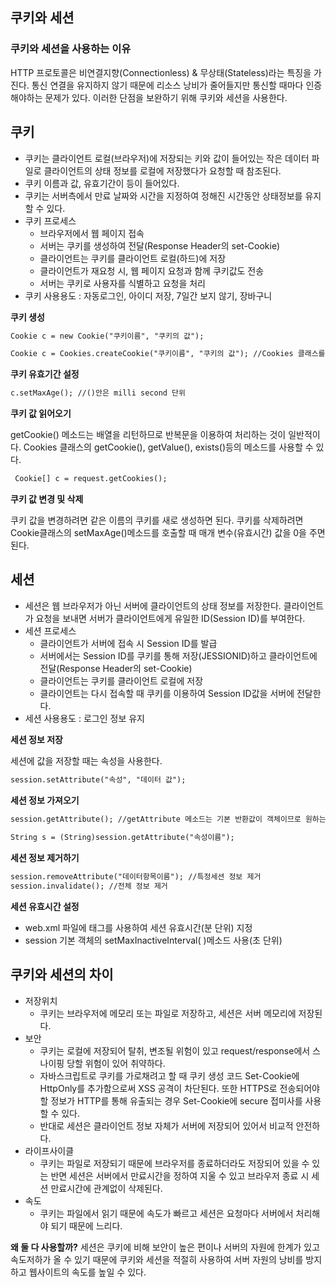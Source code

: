 ## 쿠키와 세션

### 쿠키와 세션을 사용하는 이유

HTTP 프로토콜은 비연결지향(Connectionless) & 무상태(Stateless)라는 특징을 가진다. 통신 연결을 유지하지 않기 때문에 리소스 낭비가 줄어들지만 통신할 때마다 인증해야하는 문제가 있다. 이러한 단점을 보완하기 위해 쿠키와 세션을 사용한다.

## 쿠키

- 쿠키는 클라이언트 로컬(브라우저)에 저장되는 키와 값이 들어있는 작은 데이터 파일로 클라이언트의 상태 정보를 로컬에 저장했다가 요청할 때 참조된다.
- 쿠키 이름과 값, 유효기간이 등이 들어있다.
- 쿠키는 서버측에서 만료 날짜와 시간을 지정하여 정해진 시간동안 상태정보를 유지할 수 있다.
- 쿠키 프로세스
  - 브라우저에서 웹 페이지 접속
  - 서버는 쿠키를 생성하여 전달(Response Header의 set-Cookie)
  - 클라이언트는 쿠키를 클라이언트 로컬(하드)에 저장
  - 클라이언트가 재요청 시, 웹 페이지 요청과 함께 쿠키값도 전송
  - 서버는 쿠키로 사용자를 식별하고 요청을 처리
- 쿠키 사용용도 : 자동로그인, 아이디 저장, 7일간 보지 않기, 장바구니 
 
**쿠키 생성**

```jsp
Cookie c = new Cookie("쿠키이름", "쿠키의 값");
```
  
```jsp
Cookie c = Cookies.createCookie("쿠키이름", "쿠키의 값"); //Cookies 클래스를 이용하여 생성
```

**쿠키 유효기간 설정**

```jsp
c.setMaxAge(); //()안은 milli second 단위
```

**쿠키 값 읽어오기**

getCookie() 메소드는 배열을 리턴하므로 반복문을 이용하여 처리하는 것이 일반적이다. Cookies 클래스의 getCookie(), getValue(), exists()등의 메소드를 사용할 수 있다.

```jsp
 Cookie[] c = request.getCookies();
```
 
**쿠키 값 변경 및 삭제**

쿠키 값을 변경하려면 같은 이름의 쿠키를 새로 생성하면 된다. 쿠키를 삭제하려면 Cookie클래스의 setMaxAge()메소드를 호출할 때 매개 변수(유효시간) 값을 0을 주면 된다.

## 세션

- 세션은 웹 브라우저가 아닌 서버에 클라이언트의 상태 정보를 저장한다. 클라이언트가 요청을 보내면 서버가 클라이언트에게 유일한 ID(Session ID)를 부여한다.
- 세션 프로세스
  - 클라이언트가 서버에 접속 시 Session ID를 발급
  - 서버에서는 Session ID를 쿠키를 통해 저장(JESSIONID)하고 클라이언트에 전달(Response Header의 set-Cookie)
  - 클라이언트는 쿠키를 클라이언트 로컬에 저장
  - 클라이언트는 다시 접속할 때 쿠키를 이용하여 Session ID값을 서버에 전달한다.
- 세션 사용용도 : 로그인 정보 유지
  
**세션 정보 저장**

세션에 값을 저장할 때는 속성을 사용한다.

```jsp
session.setAttribute("속성", "데이터 값");
```
  
**세션 정보 가져오기**

```jsp
session.getAttribute(); //getAttribute 메소드는 기본 반환값이 객체이므로 원하는 데이터 타입으로 캐스팅 해주어야 한다.
 
String s = (String)session.getAttribute("속성이름");
```
  
**세션 정보 제거하기**

```jsp
session.removeAttribute("데이터항목이름"); //특정세션 정보 제거
session.invalidate(); //전체 정보 제거
```

**세션 유효시간 설정**
- web.xml 파일에 <session-config>태그를 사용하여 세션 유효시간(분 단위) 지정
- session 기본 객체의 setMaxInactiveInterval( )메소드 사용(초 단위)
  
## 쿠키와 세션의 차이
  
- 저장위치
  - 쿠키는 브라우저에 메모리 또는 파일로 저장하고, 세션은 서버 메모리에 저장된다.
- 보안
  - 쿠키는 로컬에 저장되어 탈취, 변조될 위험이 있고 request/response에서 스나이핑 당할 위험이 있어 취약하다. 
  - 자바스크립트로 쿠키를 가로채려고 할 때 쿠키 생성 코드 Set-Cookie에 HttpOnly를 추가함으로써 XSS 공격이 차단된다. 또한 HTTPS로 전송되어야 할 정보가 HTTP를 통해 유출되는 경우 Set-Cookie에 secure 접미사를 사용할 수 있다.
  - 반대로 세션은 클라이언트 정보 자체가 서버에 저장되어 있어서 비교적 안전하다.
- 라이프사이클
  - 쿠키는 파일로 저장되기 때문에 브라우저를 종료하더라도 저장되어 있을 수 있는 반면 세션은 서버에서 만료시간을 정하여 지울 수 있고 브라우저 종료 시 세션 만료시간에 관계없이 삭제된다.
- 속도
  - 쿠키는 파일에서 읽기 때문에 속도가 빠르고 세션은 요청마다 서버에서 처리해야 되기 때문에 느리다.

**왜 둘 다 사용할까?**
세션은 쿠키에 비해 보안이 높은 편이나 서버의 자원에 한계가 있고 속도저하가 올 수 있기 때문에 쿠키와 세션을 적절히 사용하여 서버 자원의 낭비를 방지하고 웹사이트의 속도를 높일 수 있다.
